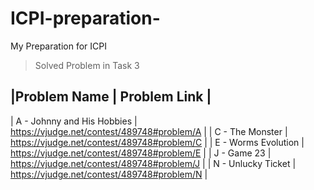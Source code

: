 # ICPI-preparation-
My Preparation for ICPI

> Solved Problem in Task 3

|Problem Name | Problem Link |
------------------------------
| A - Johnny and His Hobbies | https://vjudge.net/contest/489748#problem/A |
| C - The Monster  |   https://vjudge.net/contest/489748#problem/C |
| E - Worms Evolution | https://vjudge.net/contest/489748#problem/E |
| J - Game 23 | https://vjudge.net/contest/489748#problem/J  |
| N - Unlucky Ticket | https://vjudge.net/contest/489748#problem/N |


